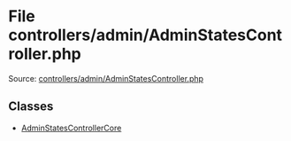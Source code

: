 File controllers/admin/AdminStatesController.php
=========

Source: [controllers/admin/AdminStatesController.php](https://github.com/PrestaShop/PrestaShop/blob/1.5.0.5/controllers/admin/AdminStatesController.php)


Classes
-------

* [AdminStatesControllerCore](class.AdminStatesControllerCore.md)

